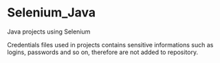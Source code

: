 # Selenium_Java
Java projects using Selenium


Credentials files used in projects contains sensitive informations such as logins, passwords and so on, therefore are not added to repository.
